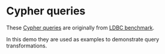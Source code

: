 # Cypher queries

These [Cypher queries](https://github.com/ldbc/ldbc_snb_implementations/tree/dev/cypher/queries) are originally from [LDBC benchmark](https://github.com/ldbc/ldbc_snb_implementations).

In this demo they are used as examples to demonstrate query transformations.